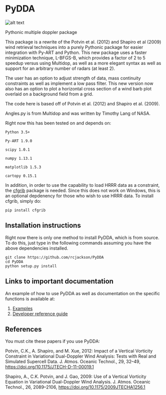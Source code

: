 # PyDDA
![alt text](https://github.com/rcjackson/PyDDA/blob/pydda_devel/pydda%20logo.png "Logo Title Text 1")

Pythonic multiple doppler package

This package is a rewrite of the Potvin et al. (2012) and Shapiro et al (2009) wind retrieval techniques into a purely Pythonic package for easier integration with Py-ART and Python. This new package uses a faster minimization technique, L-BFGS-B, which provides a factor of 2 to 5 speedup versus using Multidop, as well as a more elegant syntax as well as support for an arbitrary number of radars (at least 2).

The user has an option to adjust strength of data, mass continuity constraints as well as implement a low pass filter. This new version now also has an option to plot a horizontal cross section of a wind barb plot overlaid on a background field from a grid. 

The code here is based off of Potvin et al. (2012) and Shapiro et al. (2009).

Angles.py is from Multidop and was written by Timothy Lang of NASA.

Right now this has been tested on and depends on:

    Python 3.5+

    Py-ART 1.9.0
    
    scipy 1.0.1
    
    numpy 1.13.1
    
    matplotlib 1.5.3
    
    cartopy 0.15.1
    
In addition, in order to use the capability to load HRRR data as a constraint, the [cfgrib](https://github.com/ecmwf/cfgrib) package is needed. Since this does not work on Windows, this is an optional depdenency for those who wish to use HRRR data. To install cfgrib, simply do:

    pip install cfgrib

## Installation instructions
Right now there is only one method to install PyDDA, which is from source. To
do this, just type in the following commands assuming you have the above 
dependencies installed.

```
git clone https://github.com/rcjackson/PyDDA
cd PyDDA
python setup.py install
```

## Links to important documentation
An example of how to use PyDDA as well as documentation on the specific functions is available at:

1. [Examples](https://rcjackson.github.io/PyDDA/source/auto_examples/plot_examples.html)
2. [Developer reference guide](https://rcjackson.github.io/PyDDA/dev_reference/index.html)

## References
You must cite these papers if you use PyDDA:

Potvin, C.K., A. Shapiro, and M. Xue, 2012: Impact of a Vertical Vorticity Constraint in Variational Dual-Doppler Wind Analysis: Tests with Real and Simulated Supercell Data. J. Atmos. Oceanic Technol., 29, 32–49, https://doi.org/10.1175/JTECH-D-11-00019.1

Shapiro, A., C.K. Potvin, and J. Gao, 2009: Use of a Vertical Vorticity Equation in Variational Dual-Doppler Wind Analysis. J. Atmos. Oceanic Technol., 26, 2089–2106, https://doi.org/10.1175/2009JTECHA1256.1
